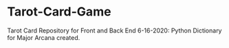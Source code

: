 # Tarot-Card-Game
Tarot Card Repository for Front and Back End
6-16-2020: Python Dictionary for Major Arcana created.
